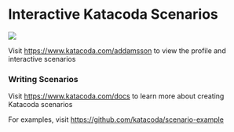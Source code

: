 # Interactive Katacoda Scenarios

[![](http://shields.katacoda.com/katacoda/addamsson/count.svg)](https://www.katacoda.com/addamsson "Get your profile on Katacoda.com")

Visit https://www.katacoda.com/addamsson to view the profile and interactive scenarios

### Writing Scenarios
Visit https://www.katacoda.com/docs to learn more about creating Katacoda scenarios

For examples, visit https://github.com/katacoda/scenario-example
